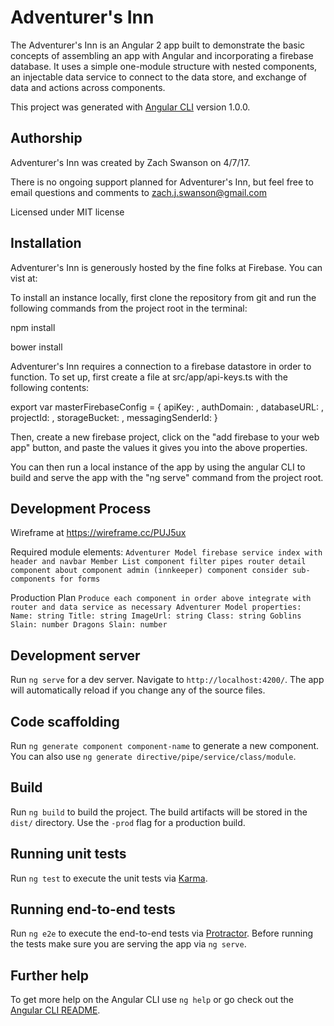 # Adventurer's Inn

The Adventurer's Inn is an Angular 2 app built to demonstrate the basic concepts of assembling an app with Angular and incorporating a firebase database.  It uses a simple one-module structure with nested components, an injectable data service to connect to the data store, and exchange of data and actions across components.


This project was generated with [Angular CLI](https://github.com/angular/angular-cli) version 1.0.0.


## Authorship

Adventurer's Inn was created by Zach Swanson on 4/7/17.  

There is no ongoing support planned for Adventurer's Inn, but feel free to email questions and comments to zach.j.swanson@gmail.com

Licensed under MIT license

## Installation

Adventurer's Inn is generously hosted by the fine folks at Firebase.  You can vist at:

To install an instance locally, first clone the repository from git and run the following commands from the project root in the terminal:

npm install

bower install

Adventurer's Inn requires a connection to a firebase datastore in order to function.  To set up, first create a file at src/app/api-keys.ts with the following contents:

export var masterFirebaseConfig = {
  apiKey: ,
    authDomain: ,
    databaseURL: ,
    projectId: ,
    storageBucket: ,
    messagingSenderId:
}

Then, create a new firebase project, click on the "add firebase to your web app" button, and paste the values it gives you into the above properties.

You can then run a local instance of the app by using the angular CLI to build and serve the app with the "ng serve" command from the project root.

## Development Process

Wireframe at https://wireframe.cc/PUJ5ux

Required module elements:
`Adventurer Model
firebase service
index with header and navbar
Member List component
filter pipes
router
detail component
about component
admin (innkeeper) component
  consider sub-components for forms
`

Production Plan
`Produce each component in order above
integrate with router and data service as necessary
Adventurer Model properties:
Name: string
Title: string
ImageUrl: string
Class: string
Goblins Slain: number
Dragons Slain: number
`

## Development server

Run `ng serve` for a dev server. Navigate to `http://localhost:4200/`. The app will automatically reload if you change any of the source files.

## Code scaffolding

Run `ng generate component component-name` to generate a new component. You can also use `ng generate directive/pipe/service/class/module`.

## Build

Run `ng build` to build the project. The build artifacts will be stored in the `dist/` directory. Use the `-prod` flag for a production build.

## Running unit tests

Run `ng test` to execute the unit tests via [Karma](https://karma-runner.github.io).

## Running end-to-end tests

Run `ng e2e` to execute the end-to-end tests via [Protractor](http://www.protractortest.org/).
Before running the tests make sure you are serving the app via `ng serve`.

## Further help

To get more help on the Angular CLI use `ng help` or go check out the [Angular CLI README](https://github.com/angular/angular-cli/blob/master/README.md).
